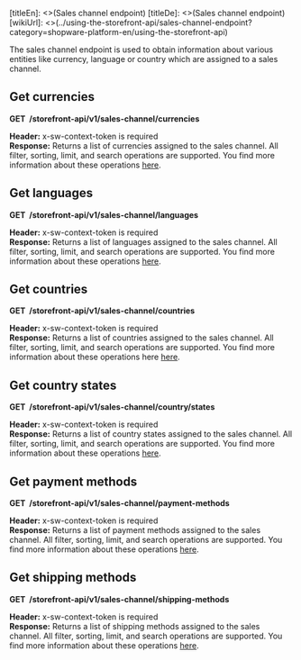 
[titleEn]: <>(Sales channel endpoint)
[titleDe]: <>(Sales channel endpoint)
[wikiUrl]: <>(../using-the-storefront-api/sales-channel-endpoint?category=shopware-platform-en/using-the-storefront-api)

The sales channel endpoint is used to obtain information about various
entities like currency, language or country which are assigned to a
sales channel.

## Get currencies

**GET  /storefront-api/v1/sales-channel/currencies**

**Header:** x-sw-context-token is required  
**Response:** Returns a list of currencies assigned to the sales
channel. All filter, sorting, limit, and search operations are
supported. You find more information about these operations
[here](../30-api/50-filter-search-limit.md).

## Get languages

**GET  /storefront-api/v1/sales-channel/languages**

**Header:** x-sw-context-token is required  
**Response:** Returns a list of languages assigned to the sales channel.
All filter, sorting, limit, and search operations are supported. You
find more information about these operations
[here](../30-api/50-filter-search-limit.md).

## Get countries

**GET  /storefront-api/v1/sales-channel/countries**

**Header:** x-sw-context-token is required  
**Response:** Returns a list of countries assigned to the sales channel.
All filter, sorting, limit, and search operations are supported. You
find more information about these operations here
[here](../30-api/50-filter-search-limit.md).

## Get country states

**GET  /storefront-api/v1/sales-channel/country/states**

**Header:** x-sw-context-token is required  
**Response:** Returns a list of country states assigned to the sales
channel. All filter, sorting, limit, and search operations are
supported. You find more information about these operations
[here](../30-api/50-filter-search-limit.md).

## Get payment methods

**GET  /storefront-api/v1/sales-channel/payment-methods**

**Header:** x-sw-context-token is required  
**Response:** Returns a list of payment methods assigned to the sales
channel. All filter, sorting, limit, and search operations are
supported. You find more information about these operations
[here](../30-api/50-filter-search-limit.md).

## Get shipping methods

**GET  /storefront-api/v1/sales-channel/shipping-methods**

**Header:** x-sw-context-token is required  
**Response:** Returns a list of shipping methods assigned to the sales
channel. All filter, sorting, limit, and search operations are
supported. You find more information about these operations
[here](../30-api/50-filter-search-limit.md).
